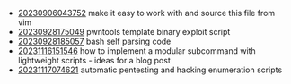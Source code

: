 - [20230906043752](/zet/20230906043752/README.md) make it easy to work with and source this file from vim
- [20230928175049](/zet/20230928175049/README.md) pwntools template binary exploit script
- [20230928185057](/zet/20230928185057/README.md) bash self parsing code
- [20231116151546](/zet/20231116151546/README.md) how to implement a modular subcommand with lightweight scripts - ideas for a blog post
- [20231117074621](/zet/20231117074621/README.md) automatic pentesting and hacking enumeration scripts
